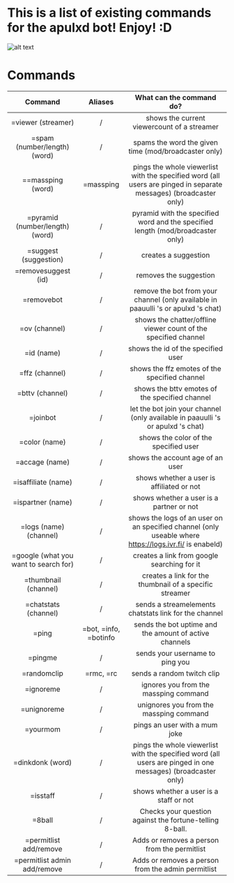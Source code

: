 
# This is a list of existing commands for the apulxd bot! Enjoy! :D 
![alt text](https://cdn.frankerfacez.com/emoticon/448243/4)



# Commands
| Command | Aliases | What can the command do?                                                                                             | 
|:-------:|:-------:|:--------------------------------------------------------------------------------------------------------------------:|
| =viewer (streamer) | / | shows the current viewercount of a streamer |
| =spam (number/length) (word) | / | spams the word the given time (mod/broadcaster only) |
| ==massping (word) | =massping | pings the whole viewerlist with the specified word (all users are pinged in separate messages) (broadcaster only) |
| =pyramid (number/length) (word)| / | pyramid with the specified word and the specified length (mod/broadcaster only) |
| =suggest (suggestion) | / | creates a suggestion |
| =removesuggest (id) | / | removes the suggestion |
| =removebot | / | remove the bot from your channel (only available in paauulli 's or apulxd 's chat) |
| =ov (channel) | / | shows the chatter/offline viewer count of the specified channel |
| =id (name) | / | shows the id  of the specified user |
| =ffz (channel) | / | shows the ffz emotes of the specified channel |
| =bttv (channel) | / | shows the bttv emotes of the specified channel |
| =joinbot| / | let the bot join your channel (only available in paauulli 's or apulxd 's chat) |
| =color (name) | / | shows the color of the specified user |
| =accage (name) | / | shows the account age of an user |
| =isaffiliate (name) | / | shows whether a user is affiliated or not |
| =ispartner (name) | / | shows whether a user is a partner or not |
| =logs (name) (channel) | / | shows the logs of an user on an specified channel (only useable where https://logs.ivr.fi/ is enabeld) |
| =google (what you want to search for) | / | creates a link from google searching for it |
| =thumbnail (channel) | / | creates a link for the thumbnail of a specific streamer |    
| =chatstats (channel) | / | sends a streamelements chatstats link for the channel |
| =ping | =bot, =info, =botinfo | sends the bot uptime and the amount of active channels |
| =pingme | / | sends your username to ping you | 
| =randomclip | =rmc, =rc | sends a random twitch clip |
| =ignoreme | / | ignores you from the massping command |
| =unignoreme | / | unignores you from the massping command |
| =yourmom | / | pings an user with a mum joke |
| =dinkdonk (word) | / | pings the whole viewerlist with the specified word (all users are pinged in one messages) (broadcaster only) |
| =isstaff | / | shows whether a user is a staff or not |
| =8ball | / | 	Checks your question against the fortune-telling 8-ball. |
| =permitlist add/remove | / | 	Adds or removes a person from the permitlist |
| =permitlist admin add/remove | / | 	Adds or removes a person from the admin permitlist |
